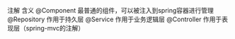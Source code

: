 注解	含义
@Component	最普通的组件，可以被注入到spring容器进行管理
@Repository	作用于持久层
@Service	作用于业务逻辑层
@Controller	作用于表现层（spring-mvc的注解）
